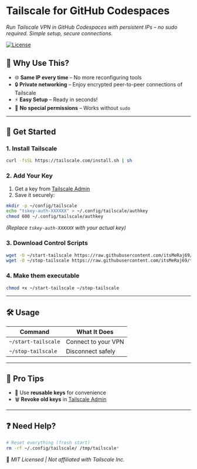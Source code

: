 # Tailscale for GitHub Codespaces  
*Run Tailscale VPN in GitHub Codespaces with persistent IPs – no sudo required. Simple setup, secure connections.*  

[![License](https://img.shields.io/badge/License-MIT-green.svg)](LICENSE)  

## 🌟 Why Use This?  
- 🌐 **Same IP every time** – No more reconfiguring tools  
- 🔒 **Private networking** – Enjoy encrypted peer-to-peer connections of Tailscale 
- ⚡ **Easy Setup** – Ready in seconds!  
- 🚫 **No special permissions** – Works without `sudo`  

---

## 🚀 Get Started  

### 1. Install Tailscale  
```bash
curl -fsSL https://tailscale.com/install.sh | sh
```

### 2. Add Your Key
1. Get a key from [Tailscale Admin](https://login.tailscale.com/admin/authkeys)
2. Save it securely:
```bash
mkdir -p ~/config/tailscale
echo "tskey-auth-XXXXXX" > ~/.config/tailscale/authkey
chmod 600 ~/.config/tailscale/authkey
```
*(Replace `tskey-auth-XXXXXX` with your actual key)*

### 3. Download Control Scripts
```bash
wget -O ~/start-tailscale https://raw.githubusercontent.com/itsMeRaj69/tailscale-codespaces/main/scripts/start-tailscale
wget -O ~/stop-tailscale https://raw.githubusercontent.com/itsMeRaj69/tailscale-codespaces/main/scripts/stop-tailscale
```
### 4. Make them executable
```bash
chmod +x ~/start-tailscale ~/stop-tailscale
```

---

## 🛠️ Usage  
| Command | What It Does |  
|---------|--------------|  
| `~/start-tailscale` | Connect to your VPN |  
| `~/stop-tailscale`  | Disconnect safely |  

---

## 🔐 Pro Tips  
- 🔑 Use **reusable keys** for convenience  
- 🗑️ **Revoke old keys** in [Tailscale Admin](https://login.tailscale.com/admin/authkeys)  

---

## ❓ Need Help?
```bash
# Reset everything (fresh start)
rm -rf ~/.config/tailscale/ /tmp/tailscale*
```

📜 *MIT Licensed | Not affiliated with Tailscale Inc.*  
